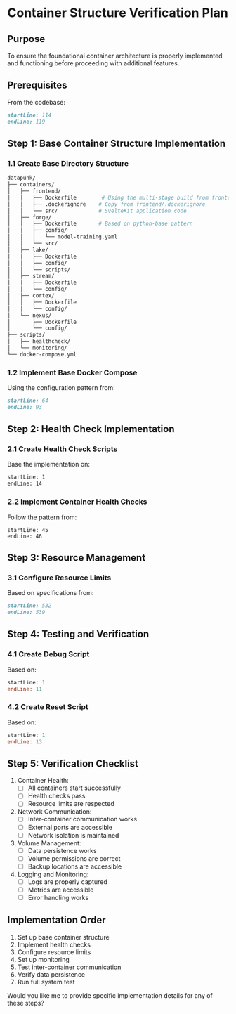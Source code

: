 # Container Structure Verification Plan

## Purpose

To ensure the foundational container architecture is properly implemented and functioning before proceeding with additional features.

## Prerequisites

From the codebase:

```markdown:datapunk/docs/MVP/overview/container-strategy.md
startLine: 114
endLine: 119
```

## Step 1: Base Container Structure Implementation

### 1.1 Create Base Directory Structure

```bash
datapunk/
├── containers/
│   ├── frontend/
│   │   ├── Dockerfile        # Using the multi-stage build from frontend/Dockerfile
│   │   ├── .dockerignore    # Copy from frontend/.dockerignore
│   │   └── src/             # SvelteKit application code
│   ├── forge/
│   │   ├── Dockerfile       # Based on python-base pattern
│   │   ├── config/
│   │   │   └── model-training.yaml
│   │   └── src/
│   ├── lake/
│   │   ├── Dockerfile
│   │   ├── config/
│   │   └── scripts/
│   ├── stream/
│   │   ├── Dockerfile
│   │   └── config/
│   ├── cortex/
│   │   ├── Dockerfile
│   │   └── config/
│   └── nexus/
│       ├── Dockerfile
│       └── config/
├── scripts/
│   ├── healthcheck/
│   └── monitoring/
└── docker-compose.yml
```

### 1.2 Implement Base Docker Compose

Using the configuration pattern from:

```markdown:datapunk/docs/MVP/overview/container-strategy.md
startLine: 64
endLine: 93
```

## Step 2: Health Check Implementation

### 2.1 Create Health Check Scripts

Base the implementation on:

```shell:datapunk/data-lake/scripts/healthcheck.sh
startLine: 1
endLine: 14
```

### 2.2 Implement Container Health Checks

Follow the pattern from:

```datapunk/data-stream/Dockerfile
startLine: 45
endLine: 46
```

## Step 3: Resource Management

### 3.1 Configure Resource Limits

Based on specifications from:

```markdown:datapunk/docs/App/Lake/Architecture-Lake.md
startLine: 532
endLine: 539
```

## Step 4: Testing and Verification

### 4.1 Create Debug Script

Based on:

```datapunk/scripts/debug-docker.ps1
startLine: 1
endLine: 11
```

### 4.2 Create Reset Script

Based on:

```datapunk/scripts/reset-docker.ps1
startLine: 1
endLine: 13
```

## Step 5: Verification Checklist

1. Container Health:
   - [ ] All containers start successfully
   - [ ] Health checks pass
   - [ ] Resource limits are respected

2. Network Communication:
   - [ ] Inter-container communication works
   - [ ] External ports are accessible
   - [ ] Network isolation is maintained

3. Volume Management:
   - [ ] Data persistence works
   - [ ] Volume permissions are correct
   - [ ] Backup locations are accessible

4. Logging and Monitoring:
   - [ ] Logs are properly captured
   - [ ] Metrics are accessible
   - [ ] Error handling works

## Implementation Order

1. Set up base container structure
2. Implement health checks
3. Configure resource limits
4. Set up monitoring
5. Test inter-container communication
6. Verify data persistence
7. Run full system test

Would you like me to provide specific implementation details for any of these steps?
